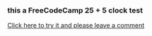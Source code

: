 ### this a FreeCodeCamp 25 + 5 clock test
[Click here to try it and please leave a comment](https://pechavarria62.github.io/My-Pomodoro-clock/)